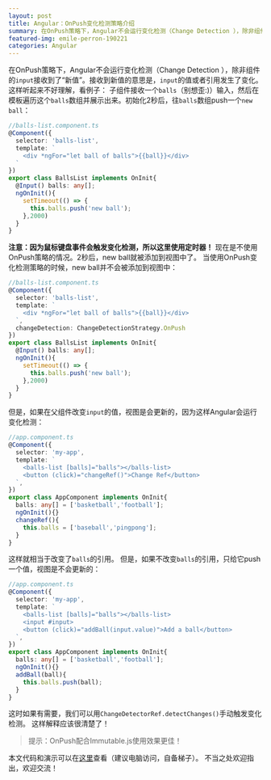 ```yaml
---
layout: post
title: Angular：OnPush变化检测策略介绍
summary: 在OnPush策略下，Angular不会运行变化检测（Change Detection ），除非组件的`input`接收到了“新值”。
featured-img: emile-perron-190221
categories: Angular
---
```


在OnPush策略下，Angular不会运行变化检测（Change Detection ），除非组件的`input`接收到了“新值”。接收到新值的意思是，`input`的值或者引用发生了变化。这样听起来不好理解，看例子：
子组件接收一个`balls`（别想歪:)）输入，然后在模板遍历这个`balls`数组并展示出来。初始化2秒后，往`balls`数组push一个`new ball`：
```typescript
//balls-list.component.ts
@Component({
  selector: 'balls-list',
  template: `
    <div *ngFor="let ball of balls">{{ball}}</div>
  `
})
export class BallsList implements OnInit{
  @Input() balls: any[];
  ngOnInit(){
    setTimeout(() => {
      this.balls.push('new ball');
    },2000)
  }
}
```
**注意：因为鼠标键盘事件会触发变化检测，所以这里使用定时器！**
现在是不使用OnPush策略的情况。2秒后，new ball就被添加到视图中了。
当使用OnPush变化检测策略的时候，new ball并不会被添加到视图中：
```typescript
//balls-list.component.ts
@Component({
  selector: 'balls-list',
  template: `
    <div *ngFor="let ball of balls">{{ball}}</div>
  `,
  changeDetection: ChangeDetectionStrategy.OnPush
})
export class BallsList implements OnInit{
  @Input() balls: any[];
  ngOnInit(){
    setTimeout(() => {
      this.balls.push('new ball');
    },2000)
  }
}
```
但是，如果在父组件改变`input`的值，视图是会更新的，因为这样Angular会运行变化检测：
```typescript
//app.component.ts
@Component({
  selector: 'my-app',
  template: `
    <balls-list [balls]="balls"></balls-list>
    <button (click)="changeRef()">Change Ref</button>
  `,
})
export class AppComponent implements OnInit{
  balls: any[] = ['basketball','football'];
  ngOnInit(){}
  changeRef(){
    this.balls = ['baseball','pingpong'];
  }
}
```
这样就相当于改变了`balls`的引用。
但是，如果不改变`balls`的引用，只给它push一个值，视图是不会更新的：
```typescript
//app.component.ts
@Component({
  selector: 'my-app',
  template: `
    <balls-list [balls]="balls"></balls-list>
    <input #input>
    <button (click)="addBall(input.value)">Add a ball</button>
  `,
})
export class AppComponent implements OnInit{
  balls: any[] = ['basketball','football'];
  ngOnInit(){}
  addBall(ball){
    this.balls.push(ball);
  }
}
```
这时如果有需要，我们可以用`ChangeDetectorRef.detectChanges()`手动触发变化检测。
这样解释应该很清楚了！
>提示：OnPush配合Immutable.js使用效果更佳！

本文代码和演示可以在[这里](https://stackblitz.com/edit/angular-zkb9qk?file=app%2Ftest.component.ts)查看（建议电脑访问，自备梯子）。
不当之处欢迎指出，欢迎交流！